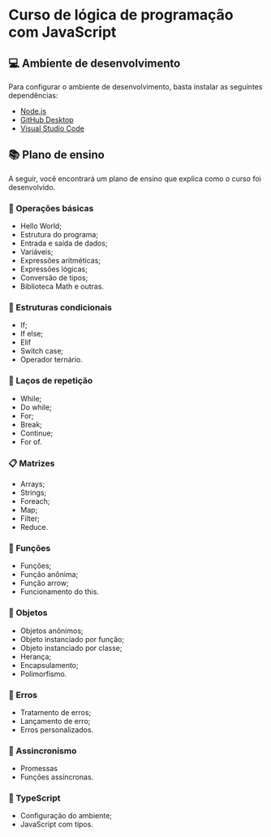 # Curso de lógica de programação com JavaScript

## 💻 Ambiente de desenvolvimento

Para configurar o ambiente de desenvolvimento, basta instalar as seguintes dependências:

- [Node.js](https://nodejs.org/en/)
- [GitHub Desktop](https://desktop.github.com/)
- [Visual Studio Code](https://code.visualstudio.com/)

## 📚 Plano de ensino

A seguir, você encontrará um plano de ensino que explica como o curso foi desenvolvido.

### 📖 Operações básicas

- Hello World;
- Estrutura do programa;
- Entrada e saída de dados;
- Variáveis;
- Expressões aritméticas;
- Expressões lógicas;
- Conversão de tipos;
- Biblioteca Math e outras.

### 🤔 Estruturas condicionais

- If;
- If else;
- Elif
- Switch case;
- Operador ternário.

### 🔁 Laços de repetição

- While;
- Do while;
- For;
- Break; 
- Continue;
- For of.

### 📋 Matrizes

- Arrays;
- Strings;
- Foreach;
- Map;
- Filter;
- Reduce.

### 📝 Funções

- Funções;
- Função anônima;
- Função arrow;
- Funcionamento do this.

### 📁 Objetos

- Objetos anônimos;
- Objeto instanciado por função;
- Objeto instanciado por classe;
- Herança;
- Encapsulamento;
- Polimorfismo.

### 🚨 Erros

- Tratamento de erros;
- Lançamento de erro;
- Erros personalizados.

### 📡 Assincronismo

- Promessas
- Funções assíncronas.

### 📃 TypeScript

- Configuração do ambiente;
- JavaScript com tipos.